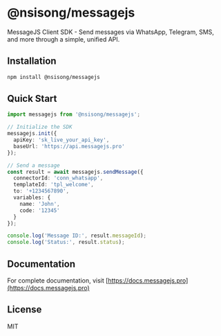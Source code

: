 # @nsisong/messagejs

MessageJS Client SDK - Send messages via WhatsApp, Telegram, SMS, and more through a simple, unified API.

## Installation

```bash
npm install @nsisong/messagejs
```

## Quick Start

```typescript
import messagejs from '@nsisong/messagejs';

// Initialize the SDK
messagejs.init({
  apiKey: 'sk_live_your_api_key',
  baseUrl: 'https://api.messagejs.pro'
});

// Send a message
const result = await messagejs.sendMessage({
  connectorId: 'conn_whatsapp',
  templateId: 'tpl_welcome',
  to: '+1234567890',
  variables: {
    name: 'John',
    code: '12345'
  }
});

console.log('Message ID:', result.messageId);
console.log('Status:', result.status);
```

## Documentation

For complete documentation, visit [https://docs.messagejs.pro](https://docs.messagejs.pro)

## License

MIT

